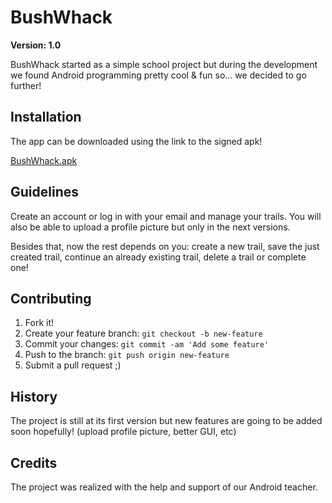 # BushWhack
**Version: 1.0**

BushWhack started as a simple school project but during the development we found Android programming pretty cool & fun so... we decided to go further!

## Installation

The app can be downloaded using the link to the signed apk!

[BushWhack.apk]()

## Guidelines
Create an account or log in with your email and manage your trails. You will also be able to upload a profile picture but only in the next versions. 

Besides that, now the rest depends on you: create a new trail, save the just created trail, continue an already existing trail, delete a trail or complete one!

## Contributing

1. Fork it!
2. Create your feature branch: `git checkout -b new-feature`
3. Commit your changes: `git commit -am 'Add some feature'`
4. Push to the branch: `git push origin new-feature`
5. Submit a pull request ;)

## History

The project is still at its first version but new features are going to be added soon hopefully! (upload profile picture, better GUI, etc)

## Credits

The project was realized with the help and support of our Android teacher.
